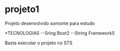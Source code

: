 # projeto1
Projeto desenvolvido somonte para estudo

*TECNOLOGIAS
--Sring Boot2
--String Framework5


Basta executar o projeto no STS
